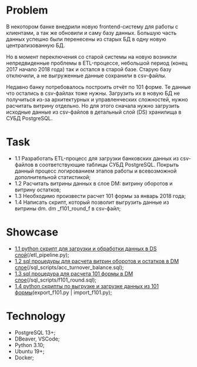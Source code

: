 # Problem
В некотором банке внедрили новую frontend-систему для работы с клиентами, а так же обновили и саму базу данных. Большую часть данных успешно были перенесены из старых БД в одну новую централизованную БД.  

Но в момент переключения со старой системы на новую возникли непредвиденные проблемы в ETL-процессе, небольшой период (конец 2017 начало 2018 года) так и остался в старой базе. Старую базу отключили, а не выгруженные данные сохранили в csv-файлы. 

Недавно банку потребовалось построить отчёт по 101 форме. Те данные что остались в csv-файлах тоже нужны. Загрузить их в новую БД не получиться из-за архитектурных и управленческих сложностей, нужно расчитать витрину отдельно. Но для этого сначала нужно загрузить исходные данные из csv-файлов в детальный слой (DS) хранилища в СУБД PostgreSQL.
# Task
- 1.1 Разработать ETL-процесс для загрузки банковских данных из csv-файлов в соответствующие таблицы СУБД PostgreSQL. Покрыть данный процесс логированием этапов работы и всевозможной дополнительной статистикой;
- 1.2 Расчитать витрины данных в слое DM: витрину оборотов и витрину остатков;
- 1.3 Необходимо произвести расчет 101 формы за январь 2018 года;
- 1.4 Написать скрипт, который позволит выгрузить данные из витрины dm. dm _f101_round_f в csv-файл;
# Showcase
- [1.1 python скрипт для загрузки и обработки данных в DS слой](https://disk.yandex.ru/d/pLCTm5upGyvuGA/project_work_1_1.mkv)(/etl_pipeline.py);
- [1.2 sql процедуры для расчета витрин оборотов и остатков в DM слое](https://disk.yandex.ru/d/pLCTm5upGyvuGA/project_work_1_2.mkv)(/sql_scripts/acc_turnover_balance.sql);
- [1.3 sql процедура для расчета 101 формы в DM слое](https://disk.yandex.ru/i/y94fISmyNbKOXQ)(/sql_scripts/f101_round.sql);
- [1.4 python скрипты по выгрузке и загрузке данных из 101 формы](https://disk.yandex.ru/i/37o3xbgL4_lkfA)(export_f101.py | import_f101.py);
# Technology
- PostgreSQL 13+;
- DBeaver, VSCode;
- Python 3.10;
- Ubuntu 19+;
- Docker;

